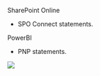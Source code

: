 SharePoint Online
  - SPO Connect statements.
    
PowerBI
  - PNP statements.

 <img src="https://img.shields.io/badge/powershell-5391FE?style=for-the-badge&logo=powershell&logoColor=white"></a>

